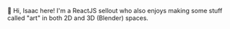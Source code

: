 👋 Hi, Isaac here! I'm a ReactJS sellout who also enjoys making some stuff called "art" in both 2D and 3D (Blender) spaces.
